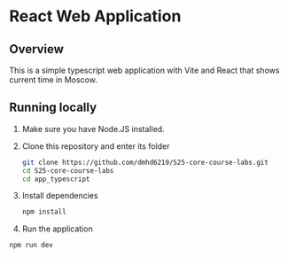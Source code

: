 # React Web Application

## Overview

This is a simple typescript web application with Vite and React that shows current time in Moscow.

## Running locally

1. Make sure you have Node.JS installed.

2. Clone this repository and enter its folder

    ```bash
    git clone https://github.com/dmhd6219/S25-core-course-labs.git
    cd S25-core-course-labs
    cd app_typescript
    ```

3. Install dependencies

    ```bash
    npm install
    ```

4. Run the application

```bash
npm run dev
```
